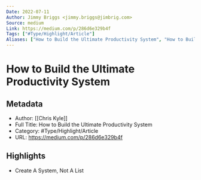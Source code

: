 ```yaml
---
Date: 2022-07-11
Author: Jimmy Briggs <jimmy.briggs@jimbrig.com>
Source: medium
Link: https://medium.com/p/286d6e329b4f
Tags: ["#Type/Highlight/Article"]
Aliases: ["How to Build the Ultimate Productivity System", "How to Build the Ultimate Productivity System"]
---
```

# How to Build the Ultimate Productivity System

## Metadata
- Author: [[Chris Kyle]]
- Full Title: How to Build the Ultimate Productivity System
- Category: #Type/Highlight/Article
- URL: https://medium.com/p/286d6e329b4f

## Highlights
- Create A System, Not A List
